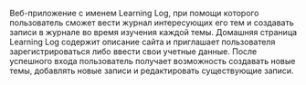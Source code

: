 Веб-приложение с именем Learning Log, при помощи которого 
пользователь сможет вести журнал интересующих его тем и создавать записи 
в журнале во время изучения каждой темы. Домашняя страница Learning Log 
содержит описание сайта и приглашает пользователя зарегистрироваться 
либо ввести свои учетные данные. После успешного входа пользователь получает возможность создавать новые темы, добавлять новые записи
и редактировать существующие записи.
